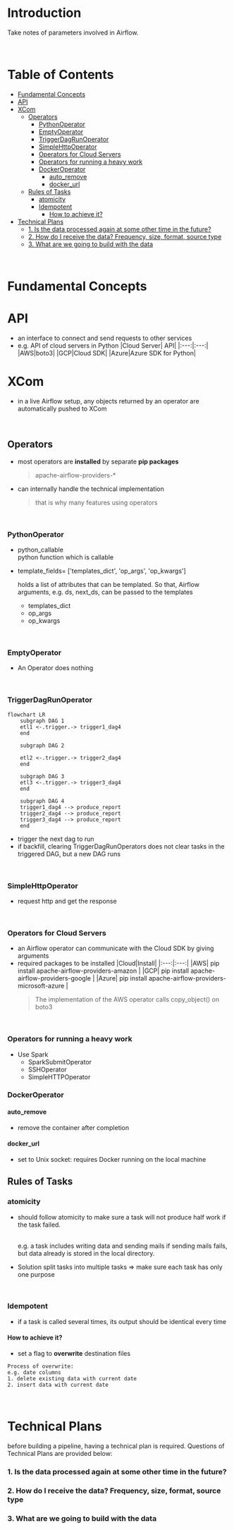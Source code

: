 <!-- omit in toc -->
# Introduction
Take notes of parameters involved in Airflow.

<br />

<!-- omit in toc -->
# Table of Contents
- [Fundamental Concepts](#fundamental-concepts)
- [API](#api)
- [XCom](#xcom)
  - [Operators](#operators)
    - [PythonOperator](#pythonoperator)
    - [EmptyOperator](#emptyoperator)
    - [TriggerDagRunOperator](#triggerdagrunoperator)
    - [SimpleHttpOperator](#simplehttpoperator)
    - [Operators for Cloud Servers](#operators-for-cloud-servers)
    - [Operators for running a heavy work](#operators-for-running-a-heavy-work)
    - [DockerOperator](#dockeroperator)
      - [auto_remove](#auto_remove)
      - [docker_url](#docker_url)
  - [Rules of Tasks](#rules-of-tasks)
    - [atomicity](#atomicity)
    - [Idempotent](#idempotent)
      - [How to achieve it?](#how-to-achieve-it)
- [Technical Plans](#technical-plans)
    - [1. Is the data processed again at some other time in the future?](#1-is-the-data-processed-again-at-some-other-time-in-the-future)
    - [2. How do I receive the data? Frequency, size, format, source type](#2-how-do-i-receive-the-data-frequency-size-format-source-type)
    - [3. What are we going to build with the data](#3-what-are-we-going-to-build-with-the-data)

<br />

# Fundamental Concepts

# API
* an interface to connect and send requests to other services
* e.g. API of cloud servers in Python
  |Cloud Server| API|
  |:---:|:---:|
  |AWS|boto3|
  |GCP|Cloud SDK|
  |Azure|Azure SDK for Python|

# XCom
* in a live Airflow setup, any objects returned by an operator are automatically pushed to XCom

<br />

## Operators
* most operators are **installed** by separate **pip packages**
  > apache-airflow-providers-*
* can internally handle the technical implementation
  > that is why many features using operators 

<br />

### PythonOperator
* python_callable <br />
python function which is callable
* template_fields= ['templates_dict', 'op_args', 'op_kwargs']
  
  holds a list of attributes that can be templated. So that, Airflow arguments, e.g. ds, next_ds, can be passed to the templates

  * templates_dict
  * op_args
  * op_kwargs

<br />

### EmptyOperator
* An Operator does nothing

<br />

### TriggerDagRunOperator
```mermaid
flowchart LR
    subgraph DAG 1
    etl1 <-.trigger.-> trigger1_dag4
    end

    subgraph DAG 2 

    etl2 <-.trigger.-> trigger2_dag4
    end

    subgraph DAG 3
    etl3 <-.trigger.-> trigger3_dag4
    end

    subgraph DAG 4
    trigger1_dag4 --> produce_report
    trigger2_dag4 --> produce_report
    trigger3_dag4 --> produce_report
    end

```

* trigger the next dag to run 
* if backfill, clearing TriggerDagRunOperators does not clear tasks in the triggered DAG, but a new DAG runs
  
<br />

### SimpleHttpOperator
* request http and get the response

<br />

### Operators for Cloud Servers
* an Airflow operator can communicate with the Cloud SDK by giving arguments
* required packages to be installed
  |Cloud|Install|
  |:---:|:---:|
  |AWS| pip install apache-airflow-providers-amazon |
  |GCP| pip install apache-airflow-providers-google |
  |Azure| pip install apache-airflow-providers-microsoft-azure |
  > The implementation of the AWS operator calls copy_object() on boto3

<br />

### Operators for running a heavy work
* Use Spark
  * SparkSubmitOperator
  * SSHOperator
  * SimpleHTTPOperator

### DockerOperator
#### auto_remove
* remove the container after completion
#### docker_url
* set to Unix socket: requires Docker running on the local machine



## Rules of Tasks
### atomicity
* should follow atomicity to make sure a task will not produce half work if the task failed. 
  
  <br />
  e.g. a task includes writing data and sending mails if sending mails fails, but data already is stored in the local directory. 

* Solution
  split tasks into multiple tasks => make sure each task has only one purpose 

<br />

### Idempotent
* if a task is called several times, its output should be identical every time 

#### How to achieve it?
* set a flag to **overwrite** destination files
```
Process of overwrite: 
e.g. date columns
1. delete existing data with current date
2. insert data with current date
```
<br />

# Technical Plans
before building a pipeline, having a technical plan is required. Questions of Technical Plans are provided below:

### 1. Is the data processed again at some other time in the future?
### 2. How do I receive the data? Frequency, size, format, source type
### 3. What are we going to build with the data 